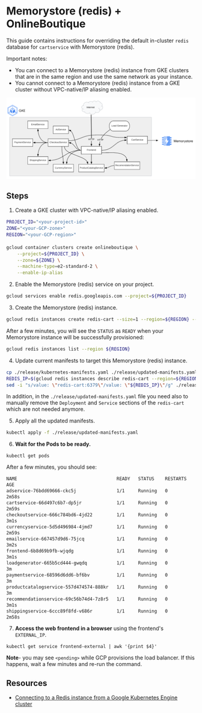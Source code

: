 # Memorystore (redis) + OnlineBoutique

This guide contains instructions for overriding the default in-cluster `redis` database for `cartservice` with Memorystore (redis).

Important notes:
- You can connect to a Memorystore (redis) instance from GKE clusters that are in the same region and use the same network as your instance.
- You cannot connect to a Memorystore (redis) instance from a GKE cluster without VPC-native/IP aliasing enabled.

![Architecture diagram with Memorystore](./img/memorystore.png)

## Steps
 
1. Create a GKE cluster with VPC-native/IP aliasing enabled.

```sh
PROJECT_ID="<your-project-id>"
ZONE="<your-GCP-zone>"
REGION="<your-GCP-region>"

gcloud container clusters create onlineboutique \
    --project=${PROJECT_ID} \
    --zone=${ZONE} \
    --machine-type=e2-standard-2 \
    --enable-ip-alias
```

2. Enable the Memorystore (redis) service on your project.

```sh
gcloud services enable redis.googleapis.com --project=${PROJECT_ID}
```

3. Create the Memorystore (redis) instance. 

```sh
gcloud redis instances create redis-cart --size=1 --region=${REGION} --zone=${ZONE} --redis-version=redis_5_0 --project=${PROJECT_ID}
```

After a few minutes, you will see the `STATUS` as `READY` when your Memorystore instance will be successfully provisioned:

```sh
gcloud redis instances list --region ${REGION}
```

4. Update current manifests to target this Memorystore (redis) instance.

```sh
cp ./release/kubernetes-manifests.yaml ./release/updated-manifests.yaml
REDIS_IP=$(gcloud redis instances describe redis-cart --region=${REGION} --format='get(host)')
sed -i "s/value: \"redis-cart:6379\"/value: \"${REDIS_IP}\"/g" ./release/updated-manifests.yaml
```

In addition, in the `./release/updated-manifests.yaml` file you need also to manually remove the `Deployment` and `Service` sections of the `redis-cart` which are not needed anymore.

5. Apply all the updated manifests. 

```sh
kubectl apply -f ./release/updated-manifests.yaml
```

6. **Wait for the Pods to be ready.**

```
kubectl get pods
```

After a few minutes, you should see:

```
NAME                                     READY   STATUS    RESTARTS   AGE
adservice-76bdd69666-ckc5j               1/1     Running   0          2m58s
cartservice-66d497c6b7-dp5jr             1/1     Running   0          2m59s
checkoutservice-666c784bd6-4jd22         1/1     Running   0          3m1s
currencyservice-5d5d496984-4jmd7         1/1     Running   0          2m59s
emailservice-667457d9d6-75jcq            1/1     Running   0          3m2s
frontend-6b8d69b9fb-wjqdg                1/1     Running   0          3m1s
loadgenerator-665b5cd444-gwqdq           1/1     Running   0          3m
paymentservice-68596d6dd6-bf6bv          1/1     Running   0          3m
productcatalogservice-557d474574-888kr   1/1     Running   0          3m
recommendationservice-69c56b74d4-7z8r5   1/1     Running   0          3m1s
shippingservice-6ccc89f8fd-v686r         1/1     Running   0          2m58s
```

7. **Access the web frontend in a browser** using the frontend's `EXTERNAL_IP`.

```
kubectl get service frontend-external | awk '{print $4}'
```

**Note**- you may see `<pending>` while GCP provisions the load balancer. If this happens, wait a few minutes and re-run the command.

## Resources

- [Connecting to a Redis instance from a Google Kubernetes Engine cluster](https://cloud.google.com/memorystore/docs/redis/connect-redis-instance-gke)
